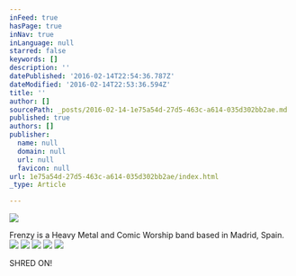 ```yaml
---
inFeed: true
hasPage: true
inNav: true
inLanguage: null
starred: false
keywords: []
description: ''
datePublished: '2016-02-14T22:54:36.787Z'
dateModified: '2016-02-14T22:53:36.594Z'
title: ''
author: []
sourcePath: _posts/2016-02-14-1e75a54d-27d5-463c-a614-035d302bb2ae.md
published: true
authors: []
publisher:
  name: null
  domain: null
  url: null
  favicon: null
url: 1e75a54d-27d5-463c-a614-035d302bb2ae/index.html
_type: Article

---
```

![](https://the-grid-user-content.s3-us-west-2.amazonaws.com/3f227d94-3c2f-4409-bd65-c1f9f97e0d86.png)

Frenzy is a Heavy Metal and Comic Worship band based in Madrid, Spain.
![](https://s3-us-west-2.amazonaws.com/the-grid-img/p/d6af1e7c0ed88cd11d21e92aa0786f53cc24d0c6.jpg)
![](https://s3-us-west-2.amazonaws.com/the-grid-img/p/653752ddaa4ddd9103042a0668f2db9af3973636.jpg)
![](https://s3-us-west-2.amazonaws.com/the-grid-img/p/7d94333c9252104bcc4e3580cbf3ec3cad421d7d.jpg)
![](https://s3-us-west-2.amazonaws.com/the-grid-img/p/a9b241819ae6f20b1036770034f1da2a83fd4c8d.jpg)
![](https://s3-us-west-2.amazonaws.com/the-grid-img/p/d0fbc236728d57c7d4862b1ce0c07f2d9af2bd21.jpg)

SHRED ON!